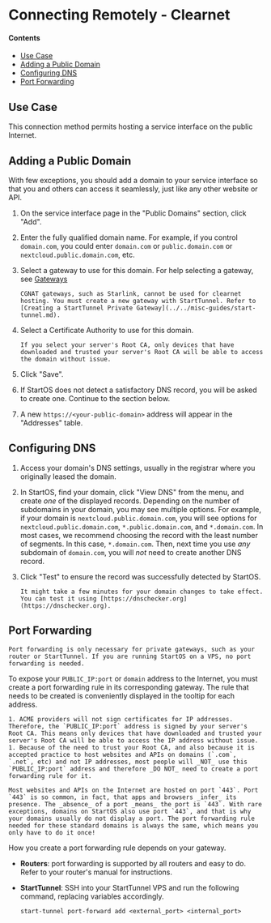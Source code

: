 # Connecting Remotely - Clearnet

#### Contents

- [Use Case](#use-case)
- [Adding a Public Domain](#adding-a-public-domain)
- [Configuring DNS](#configuring-dns)
- [Port Forwarding](#port-forwarding)

## Use Case

This connection method permits hosting a service interface on the public Internet.

## Adding a Public Domain

With few exceptions, you should add a domain to your service interface so that you and others can access it seamlessly, just like any other website or API.

1. On the service interface page in the "Public Domains" section, click "Add".

1. Enter the fully qualified domain name. For example, if you control `domain.com`, you could enter `domain.com` or `public.domain.com` or `nextcloud.public.domain.com`, etc.

1. Select a gateway to use for this domain. For help selecting a gateway, see [Gateways](./gateways.md)

   ```admonish warning title="Starlink and CGNAT"
   CGNAT gateways, such as Starlink, cannot be used for clearnet hosting. You must create a new gateway with StartTunnel. Refer to [Creating a StartTunnel Private Gateway](../../misc-guides/start-tunnel.md).
   ```

1. Select a Certificate Authority to use for this domain.

   ```admonish warning
   If you select your server's Root CA, only devices that have downloaded and trusted your server's Root CA will be able to access the domain without issue.
   ```

1. Click "Save".

1. If StartOS does not detect a satisfactory DNS record, you will be asked to create one. Continue to the section below.

1. A new `https://<your-public-domain>` address will appear in the "Addresses" table.

## Configuring DNS

1. Access your domain's DNS settings, usually in the registrar where you originally leased the domain.

1. In StartOS, find your domain, click "View DNS" from the menu, and create _one_ of the displayed records. Depending on the number of subdomains in your domain, you may see multiple options. For example, if your domain is `nextcloud.public.domain.com`, you will see options for `nextcloud.public.domain.com`, `*.public.domain.com`, and `*.domain.com`. In most cases, we recommend choosing the record with the least number of segments. In this case, `*.domain.com`. Then, next time you use _any_ subdomain of `domain.com`, you will _not_ need to create another DNS record.

1. Click "Test" to ensure the record was successfully detected by StartOS.

   ```admonish warning
   It might take a few minutes for your domain changes to take effect. You can test it using [https://dnschecker.org](https://dnschecker.org).
   ```

## Port Forwarding

```admonish note
Port forwarding is only necessary for private gateways, such as your router or StartTunnel. If you are running StartOS on a VPS, no port forwarding is needed.
```

To expose your `PUBLIC_IP:port` or `domain` address to the Internet, you must create a port forwarding rule in its corresponding gateway. The rule that needs to be created is conveniently displayed in the tooltip for each address.

```admonish warning title="Caution"
1. ACME providers will not sign certificates for IP addresses. Therefore, the `PUBLIC_IP:port` address is signed by your server's Root CA. This means only devices that have downloaded and trusted your server's Root CA will be able to access the IP address without issue.
1. Because of the need to trust your Root CA, and also because it is accepted practice to host websites and APIs on domains (`.com`, `.net`, etc) and not IP addresses, most people will _NOT_ use this `PUBLIC_IP:port` address and therefore _DO NOT_ need to create a port forwarding rule for it.
```

```admonish tip
Most websites and APIs on the Internet are hosted on port `443`. Port `443` is so common, in fact, that apps and browsers _infer_ its presence. The _absence_ of a port _means_ the port is `443`. With rare exceptions, domains on StartOS also use port `443`, and that is why your domains usually do not display a port. The port forwarding rule needed for these standard domains is always the same, which means you only have to do it once!
```

How you create a port forwarding rule depends on your gateway.

- **Routers**: port forwarding is supported by all routers and easy to do. Refer to your router's manual for instructions.

- **StartTunnel**: SSH into your StartTunnel VPS and run the following command, replacing variables accordingly.

      start-tunnel port-forward add <external_port> <internal_port>
